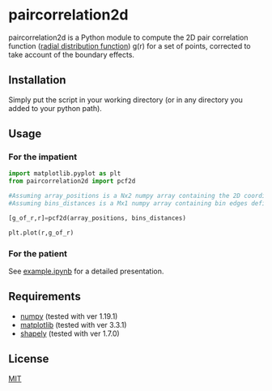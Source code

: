 # paircorrelation2d

paircorrelation2d is a Python module to compute the 2D pair correlation function ([radial distribution function](https://en.wikipedia.org/wiki/Radial_distribution_function)) g(r) for a set of points, corrected to take account of the boundary effects.

## Installation

Simply put the script in your working directory (or in any directory you added to your python path).

## Usage

### For the impatient

```python
import matplotlib.pyplot as plt
from paircorrelation2d import pcf2d

#Assuming array_positions is a Nx2 numpy array containing the 2D coordinates of N points
#Assuming bins_distances is a Mx1 numpy array containing bin edges defining the values of r for which g(r) is going to be computed

[g_of_r,r]=pcf2d(array_positions, bins_distances)

plt.plot(r,g_of_r)
```

### For the patient

See [example.ipynb](./example.ipynb) for a detailed presentation.

## Requirements

- [numpy](https://numpy.org/) (tested with ver 1.19.1)
- [matplotlib](https://matplotlib.org/index.html) (tested with ver 3.3.1)
- [shapely](https://shapely.readthedocs.io/en/latest/manual.html) (tested with ver 1.7.0)

## License

[MIT](https://choosealicense.com/licenses/mit/)
